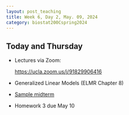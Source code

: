 ```yaml
---
layout: post_teaching
title: Week 6, Day 2, May. 09, 2024
category: biostat200Cspring2024
---
```


## Today and Thursday
* Lectures via Zoom: 

  <https://ucla.zoom.us/j/91829906416> 

* Generalized Linear Models (ELMR Chapter 8)

* [Sample midterm](https://ucla-biostat-200c.github.io/2024spring/midterm/200c_midterm_sample.html)

* Homework 3 due May 10 
